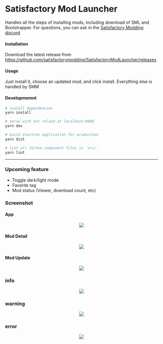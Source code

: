 # Satisfactory Mod Launcher

Handles all the steps of installing mods, including download of SML and Bootstrapper. For questions, you can ask in the [Satisfactory Modding discord](https://discord.gg/TShj39G)

#### Installation

Download the latest release from https://github.com/satisfactorymodding/SatisfactoryModLauncher/releases

#### Usage

Just install it, choose an updated mod, and click install. Everything else is handled by SMM

#### Developmemnt
``` bash
# install dependencies
yarn install

# serve with hot reload at localhost:9080
yarn dev

# build electron application for production
yarn dist

# lint all JS/Vue component files in `src/`
yarn lint

```
<hr>

### Upcoming feature
- Toggle dark/light mode
- Favorite tag
- Mod status (Viewer, download count, etc)

### Screenshot
#### App
<div align="center">
  <img src="./screenshot/app-sample.png"/>
</div>

#### Mod Detail
<div align="center">
  <img src="./screenshot/detail-sample.png"/>
</div>

#### Mod Update
<div align="center">
  <img src="./screenshot/update-available-sample.png"/>
</div>

### info
<div align="center">
  <img src="./screenshot/info-sample.png"/>
</div>

### warning
<div align="center">
  <img src="./screenshot/warning-sample.png"/>
</div>

### error
<div align="center">
  <img src="./screenshot/error-sample.png"/>
</div>
